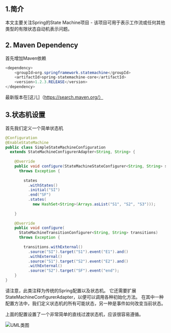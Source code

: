 ## 1.简介

本文主要关注Spring的State Machine项目 - 该项目可用于表示工作流或任何其他类型的有限状态自动机表示问题。

## 2. Maven Dependency

首先增加Maven依赖

```java
<dependency>
    <groupId>org.springframework.statemachine</groupId>
    <artifactId>spring-statemachine-core</artifactId>
    <version>1.2.3.RELEASE</version>
</dependency>
```

最新版本在[这儿]（https://search.maven.org/）

## 3.状态机设置

首先我们定义一个简单状态机

```java
@Configuration
@EnableStateMachine
public class SimpleStateMachineConfiguration 
  extends StateMachineConfigurerAdapter<String, String> {
 
    @Override
    public void configure(StateMachineStateConfigurer<String, String> states) 
      throws Exception {
  
        states
          .withStates()
          .initial("SI")
          .end("SF")
          .states(
            new HashSet<String>(Arrays.asList("S1", "S2", "S3")));
 
    }
 
    @Override
    public void configure(
      StateMachineTransitionConfigurer<String, String> transitions) 
      throws Exception {
  
        transitions.withExternal()
          .source("SI").target("S1").event("E1").and()
          .withExternal()
          .source("S1").target("S2").event("E2").and()
          .withExternal()
          .source("S2").target("SF").event("end");
    }
}
```

请注意，此类注释为传统的Spring配置以及状态机。 它还需要扩展StateMachineConfigurerAdapter，以便可以调用各种初始化方法。 在其中一种配置方法中，我们定义状态机的所有可能状态，另一种是事件如何改变当前状态。

上面的配置设置了一个非常简单的直线过渡状态机，应该很容易遵循。

![UML类图](https://www.baeldung.com/wp-content/uploads/2017/04/simple.png)
